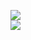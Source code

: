 [![](https://img.shields.io/badge/Made%20With-Github%20Spray-lightgrey.svg?style=for-the-badge&logo=github)](https://github.com/Annihil/github-spray#23639)  
[![](https://i.imgur.com/2DrTn0Z.gif)](https://github.com/Annihil/github-spray)